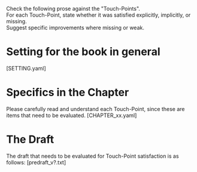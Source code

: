 Check the following prose against the "Touch-Points".  
For each Touch-Point, state whether it was satisfied explicitly, implicitly, or missing.  
Suggest specific improvements where missing or weak.

# Setting for the book in general 
[SETTING.yaml]

# Specifics in the Chapter
Please carefully read and understand each Touch-Point, since these are items that need to be evaluated.
[CHAPTER_xx.yaml]

# The Draft
The draft that needs to be evaluated for Touch-Point satisfaction is as follows:
[predraft_v?.txt]


